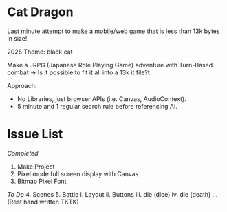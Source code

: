 # Cat Dragon

Last minute attempt to make a mobile/web game that is less than 13k bytes in size! 

2025 Theme: black cat

Make a JRPG (Japanese Role Playing Game) adventure with Turn-Based combat -> Is it possible to fit it all into a 13k it file?t

Approach: 
- No Libraries, just browser APIs (i.e. Canvas, AudioContext).
- 5 minute and 1 regular search rule before referencing AI.

# Issue List

*Completed*
1. Make Project
2. Pixel mode full screen display with Canvas
3. Bitmap Pixel Font

*To Do*
4. Scenes
5. Battle
    i. Layout
    ii. Buttons
    iii. die (dice)
    iv. die (death)
... (Rest hand written TKTK)